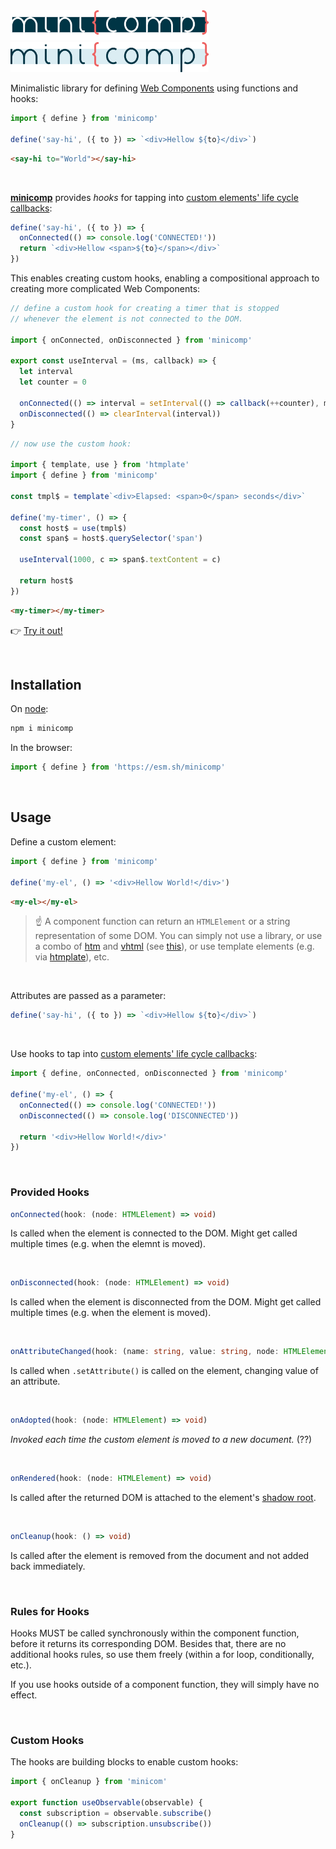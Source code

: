 <img src="logo-dark.svg#gh-dark-mode-only" height="48px"/>
<img src="logo-light.svg#gh-light-mode-only" height="48px"/>

Minimalistic library for defining [Web Components](https://developer.mozilla.org/en-US/docs/Web/Web_Components) using functions and hooks:

```js
import { define } from 'minicomp'

define('say-hi', ({ to }) => `<div>Hellow ${to}</div>`)
```
```html
<say-hi to="World"></say-hi>
```

<br>

[**minicomp**](.) provides _hooks_ for tapping into [custom elements' life cycle callbacks](https://developer.mozilla.org/en-US/docs/Web/Web_Components/Using_custom_elements#using_the_lifecycle_callbacks):

```js
define('say-hi', ({ to }) => {
  onConnected(() => console.log('CONNECTED!'))
  return `<div>Hellow <span>${to}</span></div>`
})
```

This enables creating custom hooks, enabling a compositional approach to creating more complicated Web Components:

```js
// define a custom hook for creating a timer that is stopped
// whenever the element is not connected to the DOM.

import { onConnected, onDisconnected } from 'minicomp'

export const useInterval = (ms, callback) => {
  let interval
  let counter = 0

  onConnected(() => interval = setInterval(() => callback(++counter), ms))
  onDisconnected(() => clearInterval(interval))
}
```
```js
// now use the custom hook:

import { template, use } from 'htmplate'
import { define } from 'minicomp'

const tmpl$ = template`<div>Elapsed: <span>0</span> seconds</div>`

define('my-timer', () => {
  const host$ = use(tmpl$)
  const span$ = host$.querySelector('span')
  
  useInterval(1000, c => span$.textContent = c)
  
  return host$
})
```
```html
<my-timer></my-timer>
```
👉 [Try it out!](https://codepen.io/lorean_victor/pen/vYroJwP)

<br>

## Installation

On [node](https://nodejs.org/en/):
```bash
npm i minicomp
```
In the browser:
```js
import { define } from 'https://esm.sh/minicomp'
```

<br>

## Usage

Define a custom element:

```js
import { define } from 'minicomp'

define('my-el', () => '<div>Hellow World!</div>')
```
```html
<my-el></my-el>
```

> ☝️ A component function can return an `HTMLElement` or a string representation of some DOM. You can simply not use a library, or use a combo of [htm](https://github.com/developit/htm) and [vhtml](https://github.com/developit/vhtml) (see [this](https://github.com/developit/htm#other-uses)), or use template elements (e.g. via [htmplate](https://github.com/loreanvictor/htmplate)), etc.

<br>

Attributes are passed as a parameter:

```js
define('say-hi', ({ to }) => `<div>Hellow ${to}</div>`)
```

<br>

Use hooks to tap into [custom elements' life cycle callbacks](https://developer.mozilla.org/en-US/docs/Web/Web_Components/Using_custom_elements#using_the_lifecycle_callbacks): 

```js
import { define, onConnected, onDisconnected } from 'minicomp'

define('my-el', () => {
  onConnected(() => console.log('CONNECTED!'))
  onDisconnected(() => console.log('DISCONNECTED'))
  
  return '<div>Hellow World!</div>'
})
```

<br>

### Provided Hooks

```ts
onConnected(hook: (node: HTMLElement) => void)
```
Is called when the element is connected to the DOM. Might get called multiple times (e.g. when the elemnt is moved).

<br>

```ts
onDisconnected(hook: (node: HTMLElement) => void)
```

Is called when the element is disconnected from the DOM. Might get called multiple times (e.g. when the element is moved).

<br>

```ts
onAttributeChanged(hook: (name: string, value: string, node: HTMLElement) => void)
```

Is called when `.setAttribute()` is called on the element, changing value of an attribute.

<br>

```ts
onAdopted(hook: (node: HTMLElement) => void)
```

_Invoked each time the custom element is moved to a new document._ (??)

<br>

```ts
onRendered(hook: (node: HTMLElement) => void)
```

Is called after the returned DOM is attached to the element's [shadow root](https://developer.mozilla.org/en-US/docs/Web/Web_Components/Using_shadow_DOM).

<br>

```ts
onCleanup(hook: () => void)
```

Is called after the element is removed from the document and not added back immediately.

<br>

### Rules for Hooks

Hooks MUST be called synchronously within the component function, before it returns its corresponding DOM. Besides that, there are no additional hooks rules, so use them freely (within a for loop, conditionally, etc.).

If you use hooks outside of a component function, they will simply have no effect.

<br>

### Custom Hooks

The hooks are building blocks to enable custom hooks:

```js
import { onCleanup } from 'minicom'

export function useObservable(observable) {
  const subscription = observable.subscribe()
  onCleanup(() => subscription.unsubscribe())
}
```

<br>
